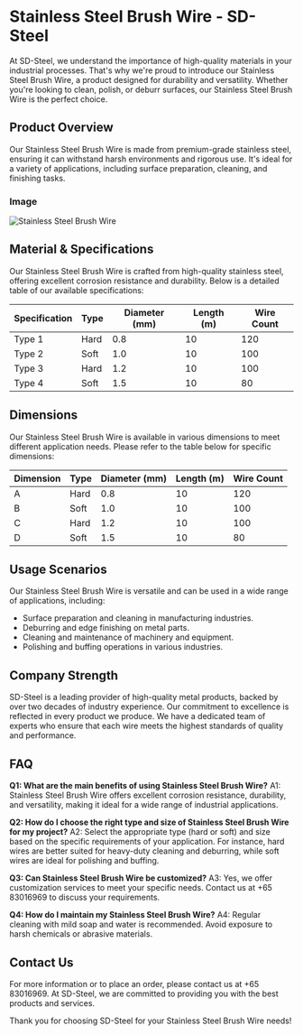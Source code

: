 # Stainless Steel Brush Wire - SD-Steel

At SD-Steel, we understand the importance of high-quality materials in your industrial processes. That's why we're proud to introduce our Stainless Steel Brush Wire, a product designed for durability and versatility. Whether you're looking to clean, polish, or deburr surfaces, our Stainless Steel Brush Wire is the perfect choice.

## Product Overview

Our Stainless Steel Brush Wire is made from premium-grade stainless steel, ensuring it can withstand harsh environments and rigorous use. It's ideal for a variety of applications, including surface preparation, cleaning, and finishing tasks.

### Image
![Stainless Steel Brush Wire](https://github.com/user-attachments/assets/2567258e-e124-4816-932d-1809bd27ef0b)

## Material & Specifications

Our Stainless Steel Brush Wire is crafted from high-quality stainless steel, offering excellent corrosion resistance and durability. Below is a detailed table of our available specifications:

| Specification | Type  | Diameter (mm) | Length (m) | Wire Count |
|---------------|-------|---------------|------------|------------|
| Type 1        | Hard  | 0.8           | 10         | 120        |
| Type 2        | Soft  | 1.0           | 10         | 100        |
| Type 3        | Hard  | 1.2           | 10         | 100        |
| Type 4        | Soft  | 1.5           | 10         | 80         |

## Dimensions

Our Stainless Steel Brush Wire is available in various dimensions to meet different application needs. Please refer to the table below for specific dimensions:

| Dimension | Type  | Diameter (mm) | Length (m) | Wire Count |
|-----------|-------|---------------|------------|------------|
| A         | Hard  | 0.8           | 10         | 120        |
| B         | Soft  | 1.0           | 10         | 100        |
| C         | Hard  | 1.2           | 10         | 100        |
| D         | Soft  | 1.5           | 10         | 80         |

## Usage Scenarios

Our Stainless Steel Brush Wire is versatile and can be used in a wide range of applications, including:
- Surface preparation and cleaning in manufacturing industries.
- Deburring and edge finishing on metal parts.
- Cleaning and maintenance of machinery and equipment.
- Polishing and buffing operations in various industries.

## Company Strength

SD-Steel is a leading provider of high-quality metal products, backed by over two decades of industry experience. Our commitment to excellence is reflected in every product we produce. We have a dedicated team of experts who ensure that each wire meets the highest standards of quality and performance.

## FAQ

**Q1: What are the main benefits of using Stainless Steel Brush Wire?**
A1: Stainless Steel Brush Wire offers excellent corrosion resistance, durability, and versatility, making it ideal for a wide range of industrial applications.

**Q2: How do I choose the right type and size of Stainless Steel Brush Wire for my project?**
A2: Select the appropriate type (hard or soft) and size based on the specific requirements of your application. For instance, hard wires are better suited for heavy-duty cleaning and deburring, while soft wires are ideal for polishing and buffing.

**Q3: Can Stainless Steel Brush Wire be customized?**
A3: Yes, we offer customization services to meet your specific needs. Contact us at +65 83016969 to discuss your requirements.

**Q4: How do I maintain my Stainless Steel Brush Wire?**
A4: Regular cleaning with mild soap and water is recommended. Avoid exposure to harsh chemicals or abrasive materials.

## Contact Us

For more information or to place an order, please contact us at +65 83016969. At SD-Steel, we are committed to providing you with the best products and services.

Thank you for choosing SD-Steel for your Stainless Steel Brush Wire needs!